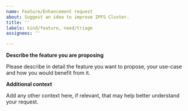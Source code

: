 ```yaml
---
name: Feature/Enhancement request
about: Suggest an idea to improve IPFS Cluster.
title: ''
labels: kind/feature, need/triage
assignees: ''

---
```


**Describe the feature you are proposing**

Please describe in detail the feature you want to propose, your use-case and how you would benefit from it.

**Additional context**

Add any other context here, if relevant, that may help better understand your request.
